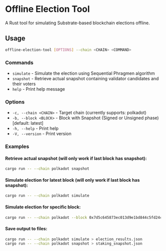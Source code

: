 # Offline Election Tool

A Rust tool for simulating Substrate-based blockchain elections offline.

## Usage

```bash
offline-election-tool [OPTIONS] --chain <CHAIN> <COMMAND>
```

### Commands

- `simulate` - Simulate the election using Sequential Phragmen algorithm
- `snapshot` - Retrieve actual snapshot containing validator candidates and their voters
- `help` - Print help message

### Options

- `-c, --chain <CHAIN>` - Target chain (currently supports: polkadot)
- `-b, --block <BLOCK>` - Block with Snapshot (Signed or Unsigned phase) [default: latest]
- `-h, --help` - Print help
- `-V, --version` - Print version

### Examples

#### Retrieve actual snapshot (will only work if last block has snapshot):
```bash
cargo run -- --chain polkadot snapshot
```

#### Simulate election for latest block (will only work if last block has snapshot):
```bash
cargo run -- --chain polkadot simulate
```

#### Simulate election for specific block:
```bash
cargo run -- --chain polkadot --block 0x7d5c645873ec013d9e1bd844c5fd24c60f5a1a1266c5a02fe5bc35e50a23f750 simulate
```

#### Save output to files:
```bash
cargo run -- --chain polkadot simulate > election_results.json
cargo run -- --chain polkadot snapshot > staking_snapshot.json
```